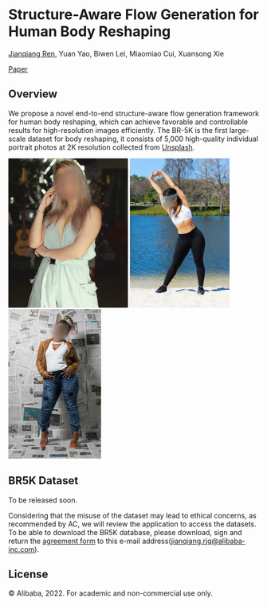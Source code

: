 

Structure-Aware Flow Generation for Human Body Reshaping
=====


[Jianqiang Ren](rjq235@gmail.com), Yuan Yao, Biwen Lei, Miaomiao Cui, Xuansong Xie 

[Paper](https://arxiv.org/abs/2203.04670)

## Overview
We propose a novel end-to-end structure-aware flow generation framework for human body reshaping, which can achieve favorable and controllable results for high-resolution images efficiently. The BR-5K is the first large-scale dataset for body reshaping, it consists of 5,000 high-quality individual portrait photos at 2K resolution collected from [Unsplash](https://unsplash.com/).

<img src="gif/438.gif" height="300px"/> <img src="gif/285.gif" height="300px"/> <img src="gif/998.gif" height="300px"/>
 
## BR5K Dataset
To be released soon.

Considering that the misuse of the dataset may lead to ethical concerns, as recommended by AC, we will review the application to access the datasets. To be able to download the BR5K database, please download, sign and return the [agreement form](https://raw.githubusercontent.com/JianqiangRen/FlowBasedBodyReshaping/main/EULA/EULA0310.pdf) to this e-mail address([jianqiang.rjq@alibaba-inc.com](jianqiang.rjq@alibaba-inc.com)).

 
## License
© Alibaba, 2022. For academic and non-commercial use only.
 
